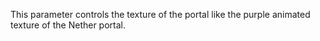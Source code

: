 This parameter controls the texture of the portal like the purple animated texture of the Nether portal.